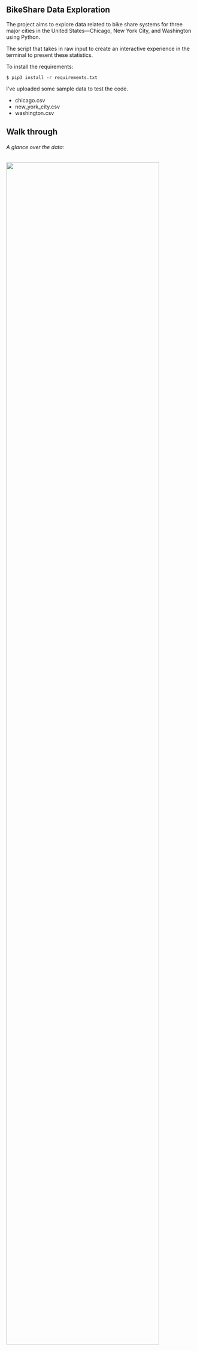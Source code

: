 ## BikeShare Data Exploration 
The project aims to explore data related to bike share systems for three major cities in the United States—Chicago, New York City, and Washington using Python.

The script that takes in raw input to create an interactive experience in the terminal to present these statistics.

To install the requirements:
```
$ pip3 install -r requirements.txt
```
I've uploaded  some sample data to test the code.
- chicago.csv
- new_york_city.csv
- washington.csv

## Walk through 
###### A glance over the data:
<img src="https://user-images.githubusercontent.com/60445096/152720621-18da7fbd-b9bf-445b-ac72-546880ea2329.png" width="90%"></img> <img src="https://user-images.githubusercontent.com/60445096/152720602-9391dc9f-9e0b-4ecd-9976-4a039922e1a3.png" width="90%"></img> <img src="https://user-images.githubusercontent.com/60445096/152720606-55001933-25c0-4997-a9a7-08fe7cefa8d6.png" width="90%"></img> <img src="https://user-images.githubusercontent.com/60445096/152720614-a35c3623-68b2-4bc3-a1f0-3a631552bf41.png" width="90%"></img> 
